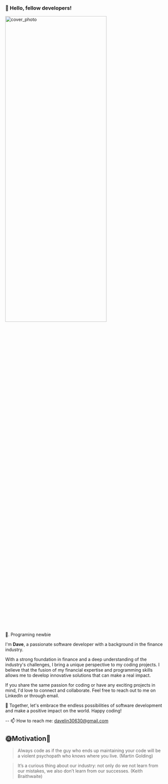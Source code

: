 ### 👋 Hello, fellow developers!

<img src="https://github.com/davelin18yufan/davelin18yufan/assets/113662980/7a896bff-3d51-47f3-b873-1e90866d3f37" alt="cover_photo" style="width:80%; height:50%; display: flex; justify-content: center"/>

<!--
**davelin18yufan/davelin18yufan** is a ✨ _special_ ✨ repository because its `README.md` (this file) appears on your GitHub profile.

Here are some ideas to get you started:

- 🔭 I’m currently working on ...
- 👯 I’m looking to collaborate on ...
- 🤔 I’m looking for help with ...
- 💬 Ask me about ...
- 😄 Pronouns: ...
- ⚡ Fun fact: ...
-->
🌱. Programing newbie 

I'm __Dave__, a passionate software developer with a background in the finance industry. 

With a strong foundation in finance and a deep understanding of the industry's challenges, I bring a unique perspective to my coding projects. I believe that the fusion of my financial expertise and programming skills allows me to develop innovative solutions that can make a real impact.

If you share the same passion for coding or have any exciting projects in mind, I'd love to connect and collaborate. Feel free to reach out to me on LinkedIn or through email.

🔭 Together, let's embrace the endless possibilities of software development and make a positive impact on the world. Happy coding!


--
 📫 How to reach me: davelin30630@gmail.com
 
 🌞Motivation🌝 
 --
 > Always code as if the guy who ends up maintaining your code will be a violent psychopath who knows where you live. (Martin Golding)

 > It’s a curious thing about our industry: not only do we not learn from our mistakes, we also don’t learn from our successes. (Keith Braithwaite)
